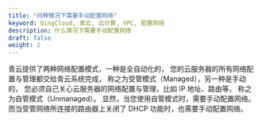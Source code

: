 ```yaml
---
title: "何种情况下需要手动配置网络"
keyword: QingCloud, 青云, 云计算, VPC, 配置网络
description: 什么情况下需要手动配置网络
draft: false
weight: 2
---
```




青云提供了两种网络配置模式，一种是全自动化的， 您的云服务器的所有网络配置与管理都交给青云系统完成， 称之为受管模式（Managed），另一种是手动的， 您必须自己关心云服务器的网络配置与管理，比如 IP 地址、路由等， 称之为自管模式（Unmanaged）。 显然，当您使用自管模式时，需要手动配置网络。 而当受管网络所连接的路由器上关闭了 DHCP 功能时，也需要手动配置网络。
